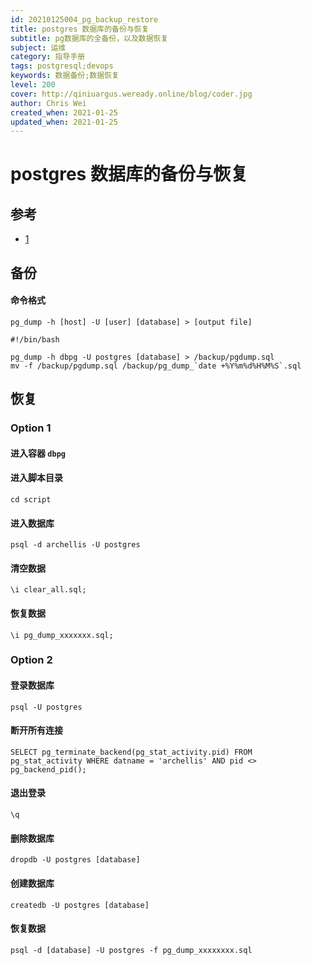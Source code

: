 ```yaml
---
id: 20210125004_pg_backup_restore
title: postgres 数据库的备份与恢复
subtitle: pg数据库的全备份，以及数据恢复
subject: 运维
category: 指导手册
tags: postgresql;devops
keywords: 数据备份;数据恢复
level: 200
cover: http://qiniuargus.weready.online/blog/coder.jpg
author: Chris Wei
created_when: 2021-01-25
updated_when: 2021-01-25
---
```


# postgres 数据库的备份与恢复

## 参考

- [1](https://www.jianshu.com/p/0602d5c77b8f?tdsourcetag=s_pcqq_aiomsg)

## 备份

#### 命令格式

```
pg_dump -h [host] -U [user] [database] > [output file]
```

```
#!/bin/bash

pg_dump -h dbpg -U postgres [database] > /backup/pgdump.sql
mv -f /backup/pgdump.sql /backup/pg_dump_`date +%Y%m%d%H%M%S`.sql
```

## 恢复

### Option 1

#### 进入容器 `dbpg`
#### 进入脚本目录

```
cd script
```

#### 进入数据库

```
psql -d archellis -U postgres
```

#### 清空数据

```
\i clear_all.sql;
```

#### 恢复数据

```
\i pg_dump_xxxxxxx.sql;
```

### Option 2

#### 登录数据库

```
psql -U postgres 
```

#### 断开所有连接

```
SELECT pg_terminate_backend(pg_stat_activity.pid) FROM pg_stat_activity WHERE datname = 'archellis' AND pid <> pg_backend_pid();
```

#### 退出登录

```
\q
```

#### 删除数据库

```
dropdb -U postgres [database]
```

#### 创建数据库

```
createdb -U postgres [database]
```

#### 恢复数据

```
psql -d [database] -U postgres -f pg_dump_xxxxxxxx.sql
```
